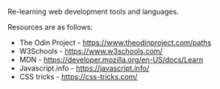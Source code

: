 Re-learning web development tools and languages. 

Resources are as follows: 
- The Odin Project - https://www.theodinproject.com/paths
- W3Schools - https://www.w3schools.com/
- MDN - https://developer.mozilla.org/en-US/docs/Learn
- Javascript.info - https://javascript.info/
- CSS tricks - https://css-tricks.com/ 
